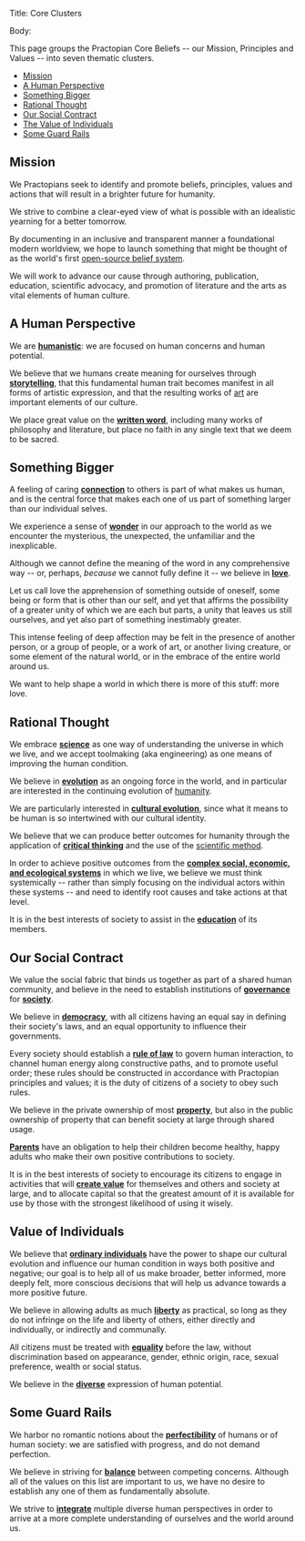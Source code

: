Title: Core Clusters

Body:

This page groups the Practopian Core Beliefs -- our Mission, Principles and Values -- into seven thematic clusters.

<ul>
	<li><a href="#mission">Mission</a></li>
	<li><a href="#a-human-perspective">A Human Perspective</a></li>
	<li><a href="#something-bigger">Something Bigger</a></li>
	<li><a href="#rational-thought">Rational Thought</a></li>
	<li><a href=#our-social-contract">Our Social Contract</a></li>
	<li><a href="#value-of-individuals">The Value of Individuals</a></li>
	<li><a href="#some-guard-rails">Some Guard Rails</a></li>
</ul>

<h2 id="mission">Mission</h2>

We Practopians seek to identify and promote beliefs, principles, values and actions that will result in a brighter future for humanity.


We strive to combine a clear-eyed view of what is possible with an idealistic yearning for a better tomorrow.


By documenting in an inclusive and transparent manner a foundational modern worldview, we hope to launch something that might be thought of as the world's first [open-source belief system][github].

[github]: https://github.com/hbowie/practopians


We will work to advance our cause through authoring, publication, education, scientific advocacy, and promotion of literature and the arts as vital elements of human culture.


<h2 id="a-human-perspective">A Human Perspective</h2>

We are [**humanistic**][humanism]: we are focused on human concerns and human potential.

[humanism]:           ../tags/humanism.html


We believe that we humans create meaning for ourselves through [**storytelling**][stories], that this fundamental human trait becomes manifest in all forms of artistic expression, and that the resulting works of [art][] are important elements of our culture.

[art]: ../tags/art.html
[stories]: ../tags/stories.html


We place great value on the [**written word**][written-word], including many works of philosophy and literature, but place no faith in any single text that we deem to be sacred.


[written-word]: ../tags/written-word.html


<h2 id="something-bigger">Something Bigger</h2>

A feeling of caring [**connection**][connection] to others is part of what makes us human, and is the central force that makes each one of us part of something larger than our individual selves.

[connection]: ../tags/connection.html


We experience a sense of [**wonder**][wonder] in our approach to the world as we encounter the mysterious, the unexpected, the unfamiliar and the inexplicable.


[wonder]: ../tags/wonder.html


Although we cannot define the meaning of the word in any comprehensive way -- or, perhaps, *because* we cannot fully define it -- we believe in **[love][]**. 

Let us call love the apprehension of something outside of oneself, some being or form that is other than our self, and yet that affirms the possibility of a greater unity of which we are each but parts, a unity that leaves us still ourselves, and yet also part of something inestimably greater. 

This intense feeling of deep affection may be felt in the presence of another person, or a group of people, or a work of art, or another living creature, or some element of the natural world, or in the embrace of the entire world around us. 

We want to help shape a world in which there is more of this stuff: more love.


[love]: ../tags/love.html


<h2 id="rational-thought">Rational Thought</h2>

We embrace **[science][]** as one way of understanding the universe in which we live, and we accept toolmaking (aka engineering) as one means of improving the human condition.

[science]:            ../tags/science.html


We believe in **[evolution][]** as an ongoing force in the world, and in particular are interested in the continuing evolution of [humanity][humanism].

[evolution]:          ../tags/evolution.html
[humanism]:           ../tags/humanism.html


We are particularly interested in **[cultural evolution][cultural-evolution]**, since what it means to be human is so intertwined with our cultural identity.


[cultural-evolution]: ../tags/cultural-evolution.html


We believe that we can produce better outcomes for humanity through the application of **[critical thinking][critical-thinking]** and the use of the [scientific method][science].

[critical-thinking]: ../tags/critical-thinking.html
[science]: ../tags/science.html


In order to achieve positive outcomes from the **[complex social, economic, and ecological systems][systemic]** in which we live, we believe we must think systemically -- rather than simply focusing on the individual actors within these systems -- and need to identify root causes and take actions at that level.


[systemic]: ../tags/systemic.html


It is in the best interests of society to assist in the **[education][]** of its members.


[education]: ../tags/education.html


<h2 id="our-social-contract">Our Social Contract</h2>

We value the social fabric that binds us together as part of a shared human community, and believe in the need to establish institutions of **[governance][]** for **[society][]**.

[governance]: ../tags/governance.html
[society]: ../tags/society.html


We believe in **[democracy][democracy]**, with all citizens having an equal say in defining their society's laws, and an equal opportunity to influence their governments.

[democracy]:  ../tags/democracy.html


Every society should establish a **[rule of law][rule-of-law]** to govern human interaction, to channel human energy along constructive paths, and to promote useful order; these rules should be constructed in accordance with Practopian principles and values; it is the duty of citizens of a society to obey such rules.

[rule-of-law]: ../tags/rule-of-law.html


We believe in the private ownership of most **[property][]**, but also in the public ownership of property that can benefit society at large through shared usage.


[property]: ../tags/property.html


**[Parents][parenthood]** have an obligation to help their children become healthy, happy adults who make their own positive contributions to society.


[parenthood]: ../tags/parenthood.html


It is in the best interests of society to encourage its citizens to engage in activities that will **[create value][value]** for themselves and others and society at large, and to allocate capital so that the greatest amount of it is available for use by those with the strongest likelihood of using it wisely.

[value]: ../tags/value-creation.html


<h2 id="value-of-individuals">Value of Individuals</h2>

We believe that **[ordinary individuals][individuals]** have the power to shape our cultural evolution and influence our human condition in ways both positive and negative; our goal is to help all of us make broader, better informed, more deeply felt, more conscious decisions that will help us advance towards a more positive future.

[individuals]: ../tags/individuals.html


We believe in allowing adults as much **[liberty][]** as practical, so long as they do not infringe on the life and liberty of others, either directly and individually, or indirectly and communally.

[liberty]: ../tags/liberty.html


All citizens must be treated with **[equality][]** before the law, without discrimination based on appearance, gender, ethnic origin, race, sexual preference, wealth or social status.

[equality]:  ../tags/equality.html


We believe in the **[diverse][diversity]** expression of human potential.

[diversity]:  ../tags/diversity.html


<h2 id="some-guard-rails">Some Guard Rails</h2>

We harbor no romantic notions about the **[perfectibility][imperfection]** of humans or of human society: we are satisfied with progress, and do not demand perfection.


[imperfection]: ../tags/imperfection.html


We believe in striving for **[balance][]** between competing concerns. Although all of the values on this list are important to us, we have no desire to establish any one of them as fundamentally absolute.


[balance]: ../tags/balance.html


We strive to **[integrate][integral]** multiple diverse human perspectives in order to arrive at a more complete understanding of ourselves and the world around us.

[integral]:     ../tags/integral.html


